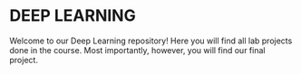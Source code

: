 # DEEP LEARNING 

Welcome to our Deep Learning repository! Here you will find all lab projects done in the course. Most importantly, however, you will find our final project. 
